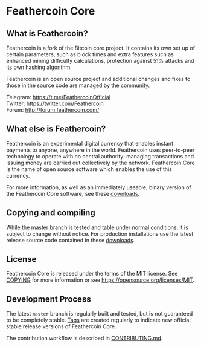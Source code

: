 
Feathercoin Core
================

What is Feathercoin?
--------------------

Feathercoin is a fork of the Bitcoin core project. It contains its own
set up of certain parameters, such as block times and extra features such
as enhanced mining difficulty calculations, protection against 51% attacks
and its own hashing algorithm.

Feathercoin is an open source project and additional changes and fixes to those in
the source code are managed by the community.

Telegram: https://t.me/FeathercoinOfficial  
Twitter: https://twitter.com/Feathercoin  
Forum: http://forum.feathercoin.com/


What else is Feathercoin?
----------------

Feathercoin is an experimental digital currency that enables instant payments to
anyone, anywhere in the world. Feathercoin uses peer-to-peer technology to operate
with no central authority: managing transactions and issuing money are carried
out collectively by the network. Feathercoin Core is the name of open source
software which enables the use of this currency.

For more information, as well as an immediately useable, binary version of
the Feathercoin Core software, see these [downloads](https://github.com/FeatherCoin/Feathercoin/releases/latest).

Copying and compiling
---------------------

While the master branch is tested and table under normal conditions, it is subject to change without notice.
For production installations use the latest release source code contained in these [downloads](https://github.com/FeatherCoin/Feathercoin/releases/latest).

License
-------

Feathercoin Core is released under the terms of the MIT license. See [COPYING](COPYING) for more
information or see https://opensource.org/licenses/MIT.


Development Process
-------------------

The latest `master` branch is regularly built and tested, but is not guaranteed to be
completely stable. [Tags](https://github.com/Feathercoin/Feathercoin/tags) are created
regularly to indicate new official, stable release versions of Feathercoin Core.

The contribution workflow is described in [CONTRIBUTING.md](CONTRIBUTING.md).
